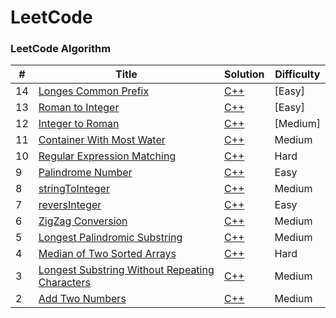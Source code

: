 LeetCode
========

### LeetCode Algorithm

| # | Title | Solution | Difficulty |
|---| ----- | -------- | ---------- |
|14 |[Longes Common Prefix](https://leetcode.com/problems/longest-common-prefix/description/)|[C++](./algorithms/cpp/longestCommonPrefix/longestCommonPrefix.cpp)|[Easy]|
|13 |[Roman to Integer](https://leetcode.com/problems/roman-to-integer/description/)|[C++](./algorithms/cpp/romanToInteger/romanToInteger.cpp)|[Easy]|
|12 |[Integer to Roman](https://leetcode.com/problems/integer-to-roman/description/)|[C++](./algorithms/cpp/integerToRoman/integerToRoman.cpp)|[Medium]|
|11 |[Container With Most Water](https://leetcode.com/problems/container-with-most-water/description/)|[C++](./algorithms/cpp/containerWithMostWater/containerWithMostWater.cpp)|Medium|
|10 |[Regular Expression Matching](https://leetcode.com/problems/regular-expression-matching/description/)|[C++](./algorithms/cpp/regularExpressionMatching/regularExpressionMatching.cpp)|Hard|
|9  |[Palindrome Number](https://leetcode.com/problems/palindrome-number/description/)|[C++](./algorithms/cpp/palindromeNumber/palindromeNumber.cpp)|Easy|
|8  |[stringToInteger](https://leetcode.com/problems/string-to-integer-atoi/description/)|[C++](./algorithms/cpp/stringToInteger/stringToInteger.cpp)|Medium|
|7  |[reversInteger](https://leetcode.com/problems/reverse-integer/description/)|[C++](./algorithms/cpp/reversInteger/reversInteger.cpp)|Easy|
|6  |[ZigZag Conversion](https://leetcode.com/problems/zigzag-conversion/description/)| [C++](./algorithms/cpp/zigZagConversion/zigZagConversion.cpp)|Medium|
|5  |[Longest Palindromic Substring](https://leetcode.com/problems/longest-palindromic-substring/description/)| [C++](./algorithms/cpp/longestPalindromicSubstring/longestPalindromicSubstring.cpp)|Medium|
|4  |[Median of Two Sorted Arrays](https://leetcode.com/problems/median-of-two-sorted-arrays/description/)| [C++](./algorithms/cpp/medianOfTwoSortedArrays/medianOfTwoSortedArrays.cpp)|Hard|
|3  |[Longest Substring Without Repeating Characters](https://leetcode.com/problems/longest-substring-without-repeating-characters/description/) | [C++](./algorithms/cpp/longestSubstringWithoutRepeatingCharacters/longestSubstringWithoutRepeatingCharacters.cpp)|Medium|
|2  |[Add Two Numbers](https://leetcode.com/problems/add-two-numbers/description/)| [C++](./algorithms/cpp/addTwoNumbers/addTwoNumbers.cpp)|Medium|

